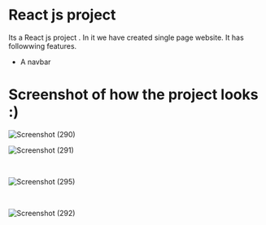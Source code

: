 # React js project
Its a React js project . In it we have created single page website.
It has followwing features.
- A navbar

# Screenshot of how the project looks :)



![Screenshot (290)](https://user-images.githubusercontent.com/109866847/232956432-3d2557dd-18d7-4345-b9ef-9529743bc2de.png)
</br>


![Screenshot (291)](https://user-images.githubusercontent.com/109866847/232956449-b718a7b4-7a96-4aec-9b89-480d0ae00e14.png)


</br>

![Screenshot (295)](https://user-images.githubusercontent.com/109866847/232956467-8a9c8207-ea7c-43c9-b305-9ee598710869.png)

</br>


![Screenshot (292)](https://user-images.githubusercontent.com/109866847/232956478-9993c8b1-cf2c-46ed-a16a-a741769f0c44.png)
